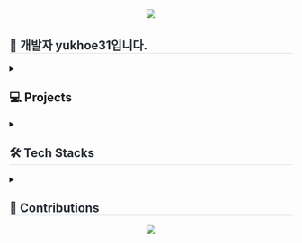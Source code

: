 <div style="text-align: center;">
    <img src="https://capsule-render.vercel.app/api?type=waving&color=0:E34C26,10:DA5B0B,30:C6538C,75:3572A5,100:A371F7&height=180&text=yukhoe31's%20Github&animation=fadeIn&fontColor=ffffff&fontSize=70" />
</div>

<div style="text-align: left;">
    <h2 style="border-bottom: 1px solid #d8dee4; color: #282d33;">🐯 개발자 yukhoe31입니다.</h2>
</div>

<div style="text-align: left;">
    <details>
    <summary>
    <h2>💻 Projects</h2>
    </summary>
    <table>
        <tr>
            <th>기간</th>
            <th>내용</th>
            <th>설명</th>
        </tr>
        <tr>
            <td>2023.03 ~ 2023.08</td>
            <td><a href="https://github.com/yukhoe31/app_sandwich">써브웨이 샌드위치 맞춤형 추천 서비스</a></td>
            <td>졸업프로젝트:샌드위치 조합 추천 애플리케이션</td>
        </tr>
        <tr>
            <td>2024.04 ~ 2024.04</td>
            <td><a href="https://github.com/JunbroGit/SemiProject">KyotoInside</a></td>
            <td>쌍용교육센터 세미프로젝트:관광지 소개 웹사이트</td>
        </tr>
    </table>
    </details>
</div>



<div style="text-align: left;">
    <details>
    <summary>
    <h2 style="border-bottom: 1px solid #d8dee4; color: #282d33;">🛠️ Tech Stacks</h2>
    </summary>
    <div style="margin: ; text-align: left;">
        <img src="https://img.shields.io/badge/Apache%20Tomcat-F8DC75?style=flat&logo=Apache%20Tomcat&logoColor=white">
        <img src="https://img.shields.io/badge/Amazon%20AWS-232F3E?style=flat&logo=Amazon%20AWS&logoColor=white">
        <img src="https://img.shields.io/badge/Firebase-FFCA28?style=flat&logo=Firebase&logoColor=white">
        <br>	
        <img src="https://img.shields.io/badge/Python-3776AB?style=flat&logo=Python&logoColor=white">
        <img src="https://img.shields.io/badge/Java-007396?style=flat&logo=Java&logoColor=white">
        <img src="https://img.shields.io/badge/Node.js-339933?style=flat&logo=Node.js&logoColor=white">
        <img src="https://img.shields.io/badge/MySQL-4479A1?style=flat&logo=MySQL&logoColor=white">
        <br>
        <img src="https://img.shields.io/badge/HTML5-E34F26?style=flat&logo=HTML5&logoColor=white">
        <img src="https://img.shields.io/badge/Bootstrap-7952B3?style=flat&logo=Bootstrap&logoColor=white">
        <img src="https://img.shields.io/badge/CSS3-1572B6?style=flat&logo=CSS3&logoColor=white">
        <img src="https://img.shields.io/badge/Javascript-F7DF1E?style=flat&logo=Javascript&logoColor=white">
    </div>
    </details>
</div>

<div style="text-align: left;">
    <details>
    <summary>
    <h2 style="border-bottom: 1px solid #d8dee4; color: #282d33;">🎄 Contributions</h2>
    </summary>


![](./profile-3d-contrib/profile-night-rainbow.svg)
</details>
</div>

<div style="text-align: center;">
    <img src="https://capsule-render.vercel.app/api?type=rect&color=0:F3B8C3,10:F3A8B0,30:F8C6E4,75:AFC0E9,100:ADC0F7&height=80&section=footer&text=&fontSize=0"/>
</div>

